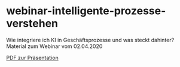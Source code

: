 # webinar-intelligente-prozesse-verstehen
Wie integriere ich KI in Geschäftsprozesse und was steckt dahinter? Material zum Webinar vom 02.04.2020

  <a href="https://github.com/viadee/webinar-intelligente-prozesse-verstehen/blob/master/Webinar%20Intelligente%20Prozesse%20-%20viadee%202020.pdf">PDF zur Präsentation</a>
